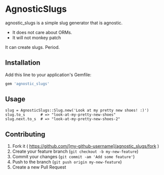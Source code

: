 # AgnosticSlugs

agnostic_slugs is a simple slug generator that is agnostic.

* It does not care about ORMs.
* It will not monkey patch

It can create slugs. Period.

## Installation

Add this line to your application's Gemfile:

```ruby
gem 'agnostic_slugs'
```

## Usage

    slug = AgnosticSlugs::Slug.new('Look at my pretty new shoes! :)')
    slug.to_s       # => "look-at-my-pretty-new-shoes"
    slug.next.to_s  # => "look-at-my-pretty-new-shoes-2"

## Contributing

1. Fork it ( https://github.com/[my-github-username]/agnostic_slugs/fork )
2. Create your feature branch (`git checkout -b my-new-feature`)
3. Commit your changes (`git commit -am 'Add some feature'`)
4. Push to the branch (`git push origin my-new-feature`)
5. Create a new Pull Request
